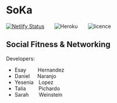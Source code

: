 # SoKa

<div align="left">
  
[![Netlify Status](https://api.netlify.com/api/v1/badges/36d055ff-c1d5-49a6-bf99-ee02f614e736/deploy-status)](https://app.netlify.com/sites/social-karma/deploys)&emsp;&emsp;![Heroku](https://pyheroku-badge.herokuapp.com/?app=social-karma&style=flat-square)&emsp;&emsp;![licence](https://img.shields.io/badge/license-MIT-blue)
  
</div>
  
## Social Fitness &amp; Networking


Developers:

- Esay&emsp;&ensp;&ensp; Hernandez
- Daniel&emsp;&ensp;Naranjo
- Yesenia&emsp;Lopez 
- Talia&emsp;&emsp;&ensp;Pichardo
- Sarah&emsp;&emsp;Weinstein
